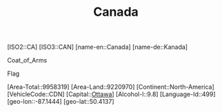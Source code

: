﻿---
title: "Canada"
location: [50.4137,-87.1444]
type: Country
SpocWebEntityId: 26860
isDeleted: false
confidential: public
tags:
- geo/Country

---
[ISO2::CA]
[ISO3::CAN]
[name-en::Canada]
[name-de::Kanada]

<img href='Coat_of_arms_of_Canada.svg'>Coat_of_Arms</img>


<img href='Canada/Flag_of_Canada_(Pantone).svg'/>Flag</img>

[Area-Total::9958319]
[Area-Land::9220970]
[Continent::North-America]
[VehicleCode::CDN]
[Capital::[Ottawa](Canada/Ottawa.md)]
[Alcohol-l::9.8]
[Language-Id::499]
[geo-lon::-87.1444]
[geo-lat::50.4137]

